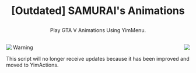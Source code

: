 # <p align="center"> [Outdated] SAMURAI's Animations </p>
<p align="center"> Play GTA V Animations Using YimMenu. </p>

##

<img align="left" src="https://github.com/YimMenu-Lua/SAMURAI-Animations/assets/66764345/0cb0f9df-97d5-40ff-a3a2-8a3edbc2f0ef">  <img align="right" src="https://github.com/YimMenu-Lua/SAMURAI-Animations/assets/66764345/c9cd495d-70a6-4a1e-bcf8-a08b5d61d40d">

##
##
##
##
##
##
##
##
##
##
##
##
##
##
##
##
##
##

> [!WARNING]
> This script will no longer receive updates because it has been improved and moved to YimActions.
